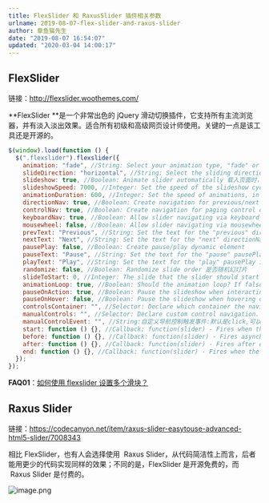 ```yaml
---
title: FlexSlider 和 RaxusSlider 插件相关参数
urlname: 2019-08-07-flex-slider-and-raxus-slider
author: 章鱼猫先生
date: "2019-08-07 16:54:07"
updated: "2020-03-04 14:00:17"
---
```


## FlexSlider

链接：<http://flexslider.woothemes.com/>

\*\*FlexSlider \*\*是一个非常出色的 jQuery 滑动切换插件，它支持所有主流浏览器，并有淡入淡出效果。适合所有初级和高级网页设计师使用。关键的一点是该工具还是开源的。

```javascript
$(window).load(function () {
  $(".flexslider").flexslider({
    animation: "fade", //String: Select your animation type, "fade" or "slide"图片变换方式：淡入淡出或者滑动
    slideDirection: "horizontal", //String: Select the sliding direction, "horizontal" or "vertical"图片设置为滑动式时的滑动方向：左右或者上下
    slideshow: true, //Boolean: Animate slider automatically 载入页面时，是否自动播放
    slideshowSpeed: 7000, //Integer: Set the speed of the slideshow cycling, in milliseconds 自动播放速度毫秒
    animationDuration: 600, //Integer: Set the speed of animations, in milliseconds动画淡入淡出效果延时
    directionNav: true, //Boolean: Create navigation for previous/next navigation? (true/false)是否显示左右控制按钮
    controlNav: true, //Boolean: Create navigation for paging control of each clide? Note: Leave true for manualControls usage是否显示控制菜单
    keyboardNav: true, //Boolean: Allow slider navigating via keyboard left/right keys键盘左右方向键控制图片滑动
    mousewheel: false, //Boolean: Allow slider navigating via mousewheel鼠标滚轮控制制图片滑动
    prevText: "Previous", //String: Set the text for the "previous" directionNav item
    nextText: "Next", //String: Set the text for the "next" directionNav item
    pausePlay: false, //Boolean: Create pause/play dynamic element
    pauseText: "Pause", //String: Set the text for the "pause" pausePlay item
    playText: "Play", //String: Set the text for the "play" pausePlay item
    randomize: false, //Boolean: Randomize slide order 是否随机幻灯片
    slideToStart: 0, //Integer: The slide that the slider should start on. Array notation (0 = first slide)初始化第一次显示图片位置
    animationLoop: true, //Boolean: Should the animation loop? If false, directionNav will received "disable" classes at either end 是否循环滚动
    pauseOnAction: true, //Boolean: Pause the slideshow when interacting with control elements, highly recommended.
    pauseOnHover: false, //Boolean: Pause the slideshow when hovering over slider, then resume when no longer hovering
    controlsContainer: "", //Selector: Declare which container the navigation elements should be appended too. Default container is the flexSlider element. Example use would be ".flexslider-container", "#container", etc. If the given element is not found, the default action will be taken.
    manualControls: "", //Selector: Declare custom control navigation. Example would be ".flex-control-nav li" or "#tabs-nav li img", etc. The number of elements in your controlNav should match the number of slides/tabs.自定义控制导航
    manualControlEvent: "", //String:自定义导航控制触发事件:默认是click,可以设定hover
    start: function () {}, //Callback: function(slider) - Fires when the slider loads the first slide
    before: function () {}, //Callback: function(slider) - Fires asynchronously with each slider animation
    after: function () {}, //Callback: function(slider) - Fires after each slider animation completes
    end: function () {}, //Callback: function(slider) - Fires when the slider reaches the last slide (asynchronous)
  });
});
```

**FAQ01**：[如何使用 flexslider 设置多个滑块？](http://cn.voidcc.com/question/p-pumryoaf-hm.html)

## Raxus Slider

链接：<https://codecanyon.net/item/raxus-slider-easytouse-advanced-html5-slider/7008343>

相比 FlexSlider，也有人会选择使用  Raxus Slider，从代码简洁性上而言，后者能用更少的代码实现同样的效果；不同的是，FlexSlider 是开源免费的，而  Raxus Slider 是付费的。

![image.png](https://shub-1251708715.cos.ap-guangzhou.myqcloud.com/elog-cookbook-img/FlZgZ8YL5Q8BHfoWv8m1HUoUy8de.png)
